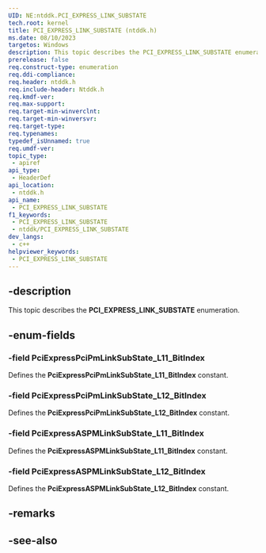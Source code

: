 ```yaml
---
UID: NE:ntddk.PCI_EXPRESS_LINK_SUBSTATE
tech.root: kernel
title: PCI_EXPRESS_LINK_SUBSTATE (ntddk.h)
ms.date: 08/10/2023
targetos: Windows
description: This topic describes the PCI_EXPRESS_LINK_SUBSTATE enumeration (ntddk.h).
prerelease: false
req.construct-type: enumeration
req.ddi-compliance: 
req.header: ntddk.h
req.include-header: Ntddk.h
req.kmdf-ver: 
req.max-support: 
req.target-min-winverclnt: 
req.target-min-winversvr: 
req.target-type: 
req.typenames: 
typedef_isUnnamed: true
req.umdf-ver: 
topic_type:
 - apiref
api_type:
 - HeaderDef
api_location:
 - ntddk.h
api_name:
 - PCI_EXPRESS_LINK_SUBSTATE
f1_keywords:
 - PCI_EXPRESS_LINK_SUBSTATE
 - ntddk/PCI_EXPRESS_LINK_SUBSTATE
dev_langs:
 - c++
helpviewer_keywords:
 - PCI_EXPRESS_LINK_SUBSTATE
---
```


## -description

This topic describes the **PCI_EXPRESS_LINK_SUBSTATE** enumeration.

## -enum-fields

### -field PciExpressPciPmLinkSubState_L11_BitIndex

Defines the **PciExpressPciPmLinkSubState_L11_BitIndex** constant.

### -field PciExpressPciPmLinkSubState_L12_BitIndex

Defines the **PciExpressPciPmLinkSubState_L12_BitIndex** constant.

### -field PciExpressASPMLinkSubState_L11_BitIndex

Defines the **PciExpressASPMLinkSubState_L11_BitIndex** constant.

### -field PciExpressASPMLinkSubState_L12_BitIndex

Defines the **PciExpressASPMLinkSubState_L12_BitIndex** constant.

## -remarks

## -see-also
